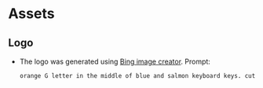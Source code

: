 # Assets

## Logo

- The logo was generated using [Bing image creator](https://www.bing.com/create). Prompt:

  ```txt
  orange G letter in the middle of blue and salmon keyboard keys. cute. Comfy. Speedy. Cartoonish. Glamorous. logo. contains shiny stars.
  ```
